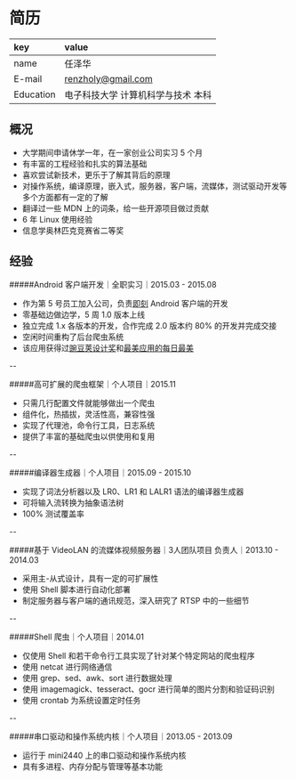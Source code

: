 简历
====
|key|value|
|:--|:--|
|name|任泽华|
|E-mail|[renzholy@gmail.com](mailto:renzholy@gmail.com)|
|Education|电子科技大学 计算机科学与技术 本科|

概况
----
- 大学期间申请休学一年，在一家创业公司实习 5 个月
- 有丰富的工程经验和扎实的算法基础
- 喜欢尝试新技术，更乐于了解其背后的原理
- 对操作系统，编译原理，嵌入式，服务器，客户端，流媒体，测试驱动开发等多个方面都有一定的了解
- 翻译过一些 MDN 上的词条，给一些开源项目做过贡献
- 6 年 Linux 使用经验
- 信息学奥林匹克竞赛省二等奖

经验
----
#####Android 客户端开发｜全职实习｜2015.03 - 2015.08
- 作为第 5 号员工加入公司，负责[即刻](http://jike.ruguoapp.com) Android 客户端的开发
- 零基础边做边学，5 周 1.0 版本上线
- 独立完成 1.x 各版本的开发，合作完成 2.0 版本约 80% 的开发并完成交接
- 空闲时间重构了后台爬虫系统
- 该应用获得过[豌豆荚设计奖](http://www.wandoujia.com/award/blog/com.ruguoapp.jike)和[最美应用的每日最美](http://zuimeia.com/app/2879/)

--

#####高可扩展的爬虫框架｜个人项目｜2015.11
- 只需几行配置文件就能够做出一个爬虫
- 组件化，热插拔，灵活性高，兼容性强
- 实现了代理池，命令行工具，日志系统
- 提供了丰富的基础爬虫以供使用和复用

--

#####编译器生成器｜个人项目｜2015.09 - 2015.10
- 实现了词法分析器以及 LR0、LR1 和 LALR1 语法的编译器生成器
- 可将输入流转换为抽象语法树
- 100% 测试覆盖率

--

#####基于 VideoLAN 的流媒体视频服务器｜3人团队项目 负责人｜2013.10 - 2014.03
- 采用主-从式设计，具有一定的可扩展性
- 使用 Shell 脚本进行自动化部署
- 制定服务器与客户端的通讯规范，深入研究了 RTSP 中的一些细节

--

#####Shell 爬虫｜个人项目｜2014.01
- 仅使用 Shell 和若干命令行工具实现了针对某个特定网站的爬虫程序
- 使用 netcat 进行网络通信
- 使用 grep、sed、awk、sort 进行数据处理
- 使用 imagemagick、tesseract、gocr 进行简单的图片分割和验证码识别
- 使用 crontab 为系统设置定时任务

--

#####串口驱动和操作系统内核｜个人项目｜2013.05 - 2013.09
- 运行于 mini2440 上的串口驱动和操作系统内核
- 具有多进程、内存分配与管理等基本功能
